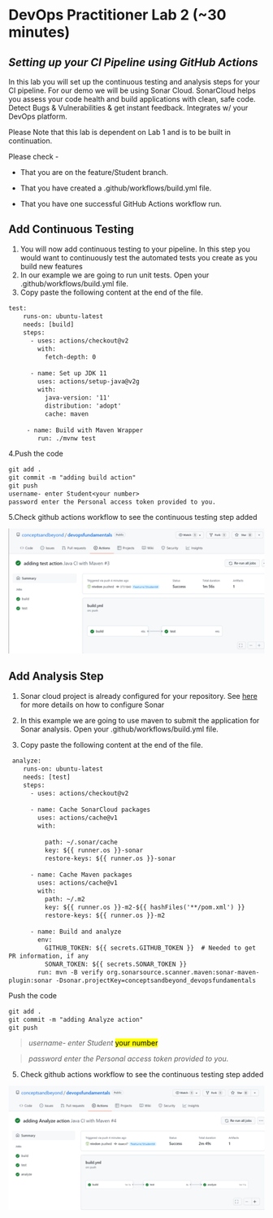 # **DevOps Practitioner Lab 2 (~30 minutes)**
## ***Setting up your CI Pipeline using GitHub Actions***
In this lab you will set up the continuous testing and analysis steps for your CI pipeline. For our demo we will be using Sonar Cloud. SonarCloud helps you assess your code health and build applications with clean, safe code. Detect Bugs & Vulnerabilities & get instant feedback. Integrates w/ your DevOps platform.
<P>Please Note that this lab is dependent on Lab 1 and is to be built in continuation. </p>
<P>Please check -</p>

* That you are on the feature/Student<your number> branch. 

* That you have created a .github/workflows/build.yml file.

* That you have one successful GitHub Actions workflow run.

## **Add Continuous Testing**
1. You will now add continuous testing to your pipeline. In this step you would want to continuously test the automated tests you create as you build new features
2. In our example we are going to run unit tests. Open your .github/workflows/build.yml file.
3. Copy paste the following content at the end of the file.
```
test:
    runs-on: ubuntu-latest
    needs: [build]
    steps:
      - uses: actions/checkout@v2
        with:
          fetch-depth: 0       

      - name: Set up JDK 11
        uses: actions/setup-java@v2g
        with:
          java-version: '11'
          distribution: 'adopt'
          cache: maven

     - name: Build with Maven Wrapper
        run: ./mvnw test
```
4.Push the code
```
git add .
git commit -m "adding build action"
git push 
username- enter Student<your number>
password enter the Personal access token provided to you.
```
5.Check github actions workflow to see the continuous testing step added

![](static/lab2-1.png)
## **Add Analysis Step**
1. Sonar cloud project is already configured for your repository.  See [here](https://sonarcloud.io/) for more details on how to configure Sonar
2. In this example we are going to use maven to submit the application for Sonar analysis. Open your .github/workflows/build.yml file.

3. Copy paste the following content at the end of the file.
```
 analyze:
    runs-on: ubuntu-latest
    needs: [test]
    steps:
      - uses: actions/checkout@v2
      
      - name: Cache SonarCloud packages
        uses: actions/cache@v1
        with:
        
          path: ~/.sonar/cache
          key: ${{ runner.os }}-sonar
          restore-keys: ${{ runner.os }}-sonar

      - name: Cache Maven packages
        uses: actions/cache@v1
        with:
          path: ~/.m2
          key: ${{ runner.os }}-m2-${{ hashFiles('**/pom.xml') }}
          restore-keys: ${{ runner.os }}-m2

      - name: Build and analyze
        env:
          GITHUB_TOKEN: ${{ secrets.GITHUB_TOKEN }}  # Needed to get PR information, if any
          SONAR_TOKEN: ${{ secrets.SONAR_TOKEN }}
        run: mvn -B verify org.sonarsource.scanner.maven:sonar-maven-plugin:sonar -Dsonar.projectKey=conceptsandbeyond_devopsfundamentals
```
Push the code
```
git add .
git commit -m "adding Analyze action"
git push 
```
>*username- enter Student* <mark>your number </mark> 

>*password enter the Personal access token provided to you.*
5. Check github actions workflow to see the continuous testing step added

![](static/lab2-2.png)



 




